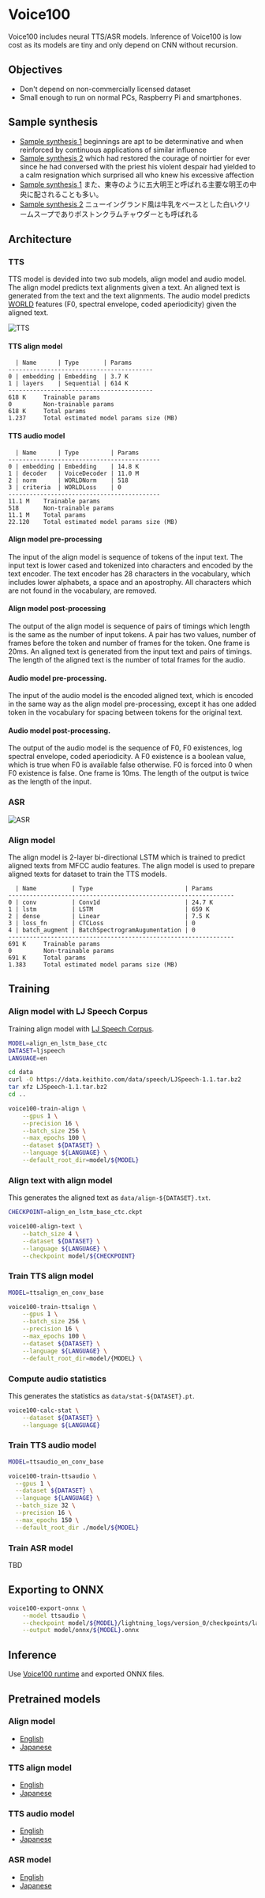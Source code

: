 # Voice100

Voice100 includes neural TTS/ASR models. Inference of Voice100
is low cost as its models are tiny and only depend on CNN
without recursion.

## Objectives

- Don't depend on non-commercially licensed dataset
- Small enough to run on normal PCs, Raspberry Pi and smartphones.

## Sample synthesis

- [Sample synthesis 1](docs/sample-en-1.wav)
beginnings are apt to be determinative and when reinforced by continuous applications of similar influence
- [Sample synthesis 2](docs/sample-en-2.wav)
which had restored the courage of noirtier for ever since he had conversed with the priest his violent
despair had yielded to a calm resignation which surprised all who knew his excessive affection
- [Sample synthesis 1](docs/sample-ja-1.wav)
また、東寺のように五大明王と呼ばれる主要な明王の中央に配されることも多い。
- [Sample synthesis 2](docs/sample-ja-2.wav)
ニューイングランド風は牛乳をベースとした白いクリームスープでありボストンクラムチャウダーとも呼ばれる

## Architecture

### TTS

TTS model is devided into two sub models, align model and audio model.
The align model predicts text alignments given a text. An aligned text
is generated from the text and the text alignments. The audio model predicts
[WORLD](https://github.com/mmorise/World)
features (F0, spectral envelope, coded aperiodicity) given
the aligned text.

![TTS](./docs/tts.png)

#### TTS align model

```
  | Name      | Type       | Params
-----------------------------------------
0 | embedding | Embedding  | 3.7 K 
1 | layers    | Sequential | 614 K 
-----------------------------------------
618 K     Trainable params
0         Non-trainable params
618 K     Total params
1.237     Total estimated model params size (MB)
```

#### TTS audio model

```
  | Name      | Type         | Params
-------------------------------------------
0 | embedding | Embedding    | 14.8 K
1 | decoder   | VoiceDecoder | 11.0 M
2 | norm      | WORLDNorm    | 518   
3 | criteria  | WORLDLoss    | 0     
-------------------------------------------
11.1 M    Trainable params
518       Non-trainable params
11.1 M    Total params
22.120    Total estimated model params size (MB)
```

#### Align model pre-processing

The input of the align model is sequence of tokens of the input text.
The input text is lower cased and tokenized
into characters and encoded by the text encoder. The text encoder
has 28 characters in the vocabulary, which includes lower alphabets,
a space and an apostrophy. All characters which are not found in the
vocabulary, are removed.

#### Align model post-processing

The output of the align model is sequence of pairs of timings which
length is the same as the number of input tokens. A pair has two values,
number of frames before the token and number of frames for the token.
One frame is 20ms. An aligned text is generated from the input text and
pairs of timings. The length of the aligned text is the number of total
frames for the audio.

#### Audio model pre-processing.

The input of the audio model is the encoded aligned text, which is
encoded in the same way as the align model pre-processing, except it
has one added token in the vocabulary for spacing between tokens for
the original text.

#### Audio model post-processing.

The output of the audio model is the sequence of F0, F0 existences,
log spectral envelope, coded aperiodicity.
A F0 existence is a boolean value, which is true when F0 is available
false otherwise. F0 is forced into 0 when F0 existence is false.
One frame is 10ms. The length of the output is twice as the length
of the input.

### ASR

![ASR](./docs/asr.png)

### Align model

The align model is 2-layer bi-directional LSTM which is trained to predict
aligned texts from MFCC audio features. The align model is used to
prepare aligned texts for dataset to train the TTS models.

```
  | Name          | Type                          | Params
----------------------------------------------------------------
0 | conv          | Conv1d                        | 24.7 K
1 | lstm          | LSTM                          | 659 K 
2 | dense         | Linear                        | 7.5 K 
3 | loss_fn       | CTCLoss                       | 0     
4 | batch_augment | BatchSpectrogramAugumentation | 0     
----------------------------------------------------------------
691 K     Trainable params
0         Non-trainable params
691 K     Total params
1.383     Total estimated model params size (MB)
```

## Training

### Align model with LJ Speech Corpus

Training align model with 
[LJ Speech Corpus](https://keithito.com/LJ-Speech-Dataset/).

```sh
MODEL=align_en_lstm_base_ctc
DATASET=ljspeech
LANGUAGE=en

cd data
curl -O https://data.keithito.com/data/speech/LJSpeech-1.1.tar.bz2
tar xfz LJSpeech-1.1.tar.bz2
cd ..

voice100-train-align \
    --gpus 1 \
    --precision 16 \
    --batch_size 256 \
    --max_epochs 100 \
    --dataset ${DATASET} \
    --language ${LANGUAGE} \
    --default_root_dir=model/${MODEL}
```

### Align text with align model

This generates the aligned text as `data/align-${DATASET}.txt`.

```sh
CHECKPOINT=align_en_lstm_base_ctc.ckpt

voice100-align-text \
    --batch_size 4 \
    --dataset ${DATASET} \
    --language ${LANGUAGE} \
    --checkpoint model/${CHECKPOINT}
```

### Train TTS align model

```sh
MODEL=ttsalign_en_conv_base

voice100-train-ttsalign \
    --gpus 1 \
    --batch_size 256 \
    --precision 16 \
    --max_epochs 100 \
    --dataset ${DATASET} \
    --language ${LANGUAGE} \
    --default_root_dir=model/{MODEL} \
```

### Compute audio statistics

This generates the statistics as `data/stat-${DATASET}.pt`.

```sh
voice100-calc-stat \
    --dataset ${DATASET} \
    --language ${LANGUAGE}
```

### Train TTS audio model

```sh
MODEL=ttsaudio_en_conv_base

voice100-train-ttsaudio \
  --gpus 1 \
  --dataset ${DATASET} \
  --language ${LANGUAGE} \
  --batch_size 32 \
  --precision 16 \
  --max_epochs 150 \
  --default_root_dir ./model/${MODEL}
```

### Train ASR model

TBD

## Exporting to ONNX

```sh
voice100-export-onnx \
    --model ttsaudio \
    --checkpoint model/${MODEL}/lightning_logs/version_0/checkpoints/last.ckpt \
    --output model/onnx/${MODEL}.onnx
```

## Inference

Use [Voice100 runtime](https://github.com/kaiidams/voice100-runtime) and exported ONNX files.

## Pretrained models

### Align model

- [English](https://github.com/kaiidams/voice100/releases/download/v0.7/align_en_lstm_base_ctc-20210628.ckpt)
- [Japanese](https://github.com/kaiidams/voice100/releases/download/v0.7/align_ja_lstm_base_ctc-20211116.ckpt)

### TTS align model

- [English](https://github.com/kaiidams/voice100/releases/download/v0.7/ttsalign_en_conv_base-20210808.ckpt)
- [Japanese](https://github.com/kaiidams/voice100/releases/download/v0.7/ttsalign_ja_conv_base-20211118.ckpt)

### TTS audio model

- [English](https://github.com/kaiidams/voice100/releases/download/v0.7/ttsaudio_en_conv_base-20210811.ckpt)
- [Japanese](https://github.com/kaiidams/voice100/releases/download/v0.7/ttsaudio_ja_conv_base-20211118.ckpt)

### ASR model

- [English](https://github.com/kaiidams/voice100/releases/download/v0.7/stt_en_conv_base_ctc-20210619.ckpt)
- [Japanese](https://github.com/kaiidams/voice100/releases/download/v0.7/stt_ja_conv_base_ctc-20210608.ckpt)
